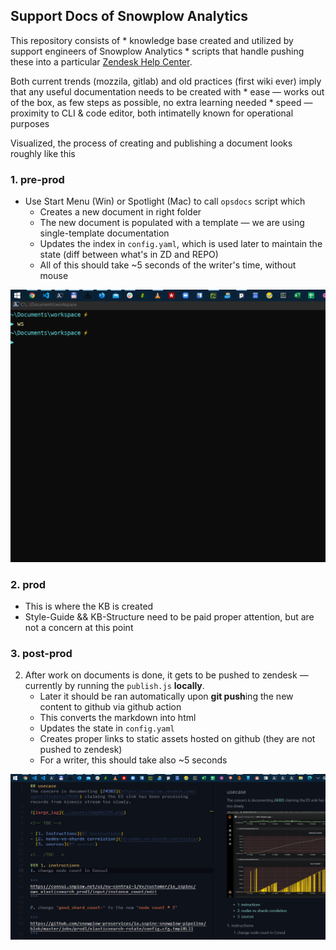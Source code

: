 ## Support Docs of Snowplow Analytics

This repository consists of 
    * knowledge base  created and utilized by support engineers of Snowplow Analytics 
    * scripts that handle pushing these into a particular [Zendesk Help Center](https://support.snowplowanalytics.com/hc/en-us).

Both current trends (mozzila, gitlab) and old practices (first wiki ever) imply that any useful documentation needs to be created with 
    * ease — works out of the box, as few steps as possible, no extra learning needed
    * speed — proximity to CLI & code editor, both intimatelly known for operational purposes

Visualized, the process of creating and publishing a document looks roughly like this

### 1. pre-prod
* Use Start Menu (Win) or Spotlight (Mac) to call `opsdocs` script which 
    * Creates a new document in right folder
    * The new document is populated with a template — we are using single-template documentation
    * Updates the index in `config.yaml`, which is used later to maintain the state (diff between what's in ZD and REPO)
    * All of this should take ~5 seconds of the writer's time, without mouse

![create_a_document](./assets/readme01.gif)

### 2. prod
* This is where the KB is created 
* Style-Guide && KB-Structure need to be paid proper attention, but are not a concern at this point

### 3. post-prod
2. After work on documents is done, it gets to be pushed to zendesk — currently by running the `publish.js` **locally**. 
    * Later it should be ran automatically upon **git push**ing the new content to github via github action
    * This converts the markdown into html
    * Updates the state in `config.yaml`
    * Creates proper links to static assets hosted on github (they are not pushed to zendesk)
    * For a writer, this should take also ~5 seconds

![publish_a_document](./assets/readme02.gif)
